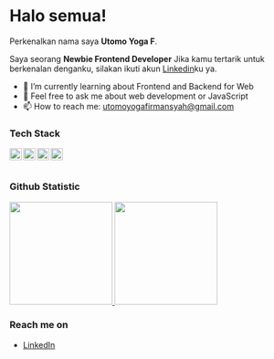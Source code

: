 # Halo semua! 

Perkenalkan nama saya **Utomo Yoga F**.

Saya seorang **Newbie Frontend Developer** 
Jika kamu tertarik untuk berkenalan denganku, silakan ikuti akun [Linkedin](https://www.linkedin.com/in/utomo-yoga-firmansyah-aa2a2b1aa/)ku ya.
- 🌱 I’m currently learning about Frontend and Backend for Web
- 💬 Feel free to ask me about web development or JavaScript
- 📫 How to reach me: utomoyogafirmansyah@gmail.com


### Tech Stack
  <a href="#"><img align="left" alt="JavaScript" title="JavaScript" width="21px" src="https://upload.wikimedia.org/wikipedia/commons/9/99/Unofficial_JavaScript_logo_2.svg" /></a>
  <a href="https://nodejs.org/"><img align="left" alt="NodeJS" title="NodeJS" width="21px" src="https://seeklogo.com/images/N/nodejs-logo-FBE122E377-seeklogo.com.png" /></a>
  <a href="https://reactjs.org/"><img align="left" alt="React" title="React" width="21px" src="https://cdn.worldvectorlogo.com/logos/react-2.svg" /></a>
  <a href="https://hapi.dev/"><img align="left" alt="Hapi" title="Hapi (NodeJS HTTP Framework)" width="21px" src="https://avatars.githubusercontent.com/u/3774533?s=200&v=4" /></a>
  <br>
  <br>
  
### Github Statistic
<p align="left">
<a href="https://github.com/yoghaf">
  <img height="180em" src="https://github-readme-stats-eight-theta.vercel.app/api?username=yoghaf&show_icons=true&theme=algolia&include_all_commits=true&count_private=true"/>
  <img height="180em" src="https://github-readme-stats-eight-theta.vercel.app/api/top-langs/?username=dimasmds&layout=compact&langs_count=8&theme=algolia"/>
</a>
</p>

### Reach me on
- <a href="https://www.linkedin.com/in/utomo-yoga-firmansyah-aa2a2b1aa/">LinkedIn</a>
